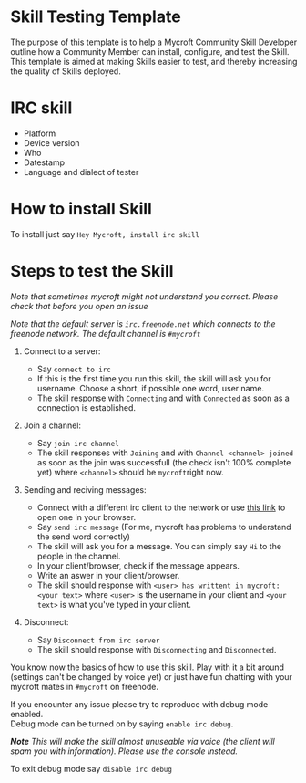 # Skill Testing Template
The purpose of this template is to help a Mycroft Community Skill Developer outline how a Community Member can install, configure, and test the Skill. This template is aimed at making Skills easier to test, and thereby increasing the quality of Skills deployed. 

# IRC skill

* Platform <!-- which platform is the test being run on? ie Picroft, Mark 1, Linux -->
* Device version <!-- what Mycroft version is the device running, ie 18.02 -->
* Who <!-- who is running the test -->
* Datestamp <!-- time and date -->
* Language and dialect of tester <!-- ie "English, Australian" so that we can identify any key language issues -->

# How to install Skill
To install just say `Hey Mycroft, install irc skill`

# Steps to test the Skill
_Note that sometimes mycroft might not understand you correct. Please check that before you open an issue_

_Note that the default server is `irc.freenode.net` which connects to the freenode network. The default channel is `#mycroft`_

1. Connect to a server:
	* Say `connect to irc`
	* If this is the first time you run this skill, the skill will ask you for username. Choose a short, if possible one word, user name.
	* The skill response with `Connecting` and with `Connected` as soon as a connection is established.

2. Join a channel:
	* Say `join irc channel`
	* The skill responses with `Joining` and with `Channel <channel> joined` as soon as the join was successfull (the check isn't 100% complete yet) where `<channel>` should be `mycroft`right now.

3. Sending and reciving messages:
	* Connect with a different irc client to the network or use [this link](https://kiwiirc.com/client/irc.freenode.net:+6669/mycroft) to open one in your browser.
	* Say `send irc message` (For me, mycroft has problems to understand the send word correctly)
	* The skill will ask you for a message. You can simply say `Hi` to the people in the channel.
	* In your client/browser, check if the message appears.
	* Write an aswer in your client/browser.
	* The skill should response with `<user> has writtent in mycroft: <your text>` where  `<user>` is the username in your client and `<your text>` is what you've typed in your client.

4. Disconnect:
	* Say `Disconnect from irc server`
	* The skill should response with `Disconnecting` and `Disconnected`.

You know now the basics of how to use this skill. Play with it a bit around (settings can't be changed by voice yet) or just have fun chatting with your mycroft mates in `#mycroft` on freenode.

If you encounter any issue please try to reproduce with debug mode enabled.  
Debug mode can be turned on by saying `enable irc debug`.

_**Note** This will make the skill almost unuseable via voice (the client will spam you with information).  Please use the console instead._

To exit debug mode say `disable irc debug`
